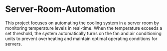 # Server-Room-Automation
This project focuses on automating the cooling system in a server room by monitoring temperature levels in real-time. When the temperature exceeds a set threshold, the system automatically turns on the fan and air conditioning units to prevent overheating and maintain optimal operating conditions for servers.
